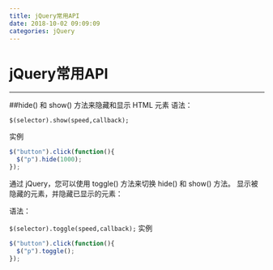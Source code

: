 ```yaml
---
title: jQuery常用API
date: 2018-10-02 09:09:09
categories: jQuery
---
```

# jQuery常用API


---

##hide() 和 show() 方法来隐藏和显示 HTML 元素
语法：

``$(selector).show(speed,callback);``

实例
```javascript
$("button").click(function(){
  $("p").hide(1000);
});
```

通过 jQuery，您可以使用 toggle() 方法来切换 hide() 和 show() 方法。
显示被隐藏的元素，并隐藏已显示的元素：

语法：

``$(selector).toggle(speed,callback);``
实例
```javascript
$("button").click(function(){
  $("p").toggle();
});
```